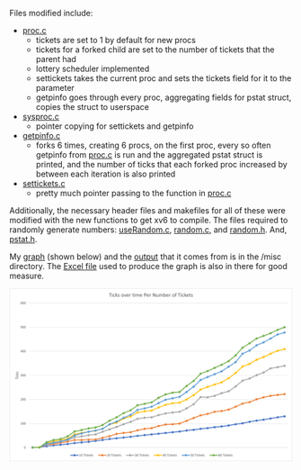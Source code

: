 Files modified include:
- [proc.c](kernel/proc.c)
    - tickets are set to 1 by default for new procs
    - tickets for a forked child are set to the number of tickets that the parent had
    - lottery scheduler implemented
    - settickets takes the current proc and sets the tickets field for it to the parameter
    - getpinfo goes through every proc, aggregating fields for pstat struct, copies the struct to userspace
- [sysproc.c](kernel/sysproc.c)
    - pointer copying for settickets and getpinfo
- [getpinfo.c](user/getpinfo.c)
    - forks 6 times, creating 6 procs, on the first proc, every so often getpinfo from [proc.c](kernel/proc.c) is run and the aggregated pstat struct is printed, and the number of ticks that each forked proc increased by between each iteration is also printed
- [settickets.c](user/settickets.c)
    - pretty much pointer passing to the function in [proc.c](kernel/proc.c)


Additionally, the necessary header files and makefiles for all of these were modified with the new functions to get xv6 to compile. The files required to randomly generate numbers: [useRandom.c](kernel/useRandom.c), [random.c](kernel/random.c), and [random.h](kernel/random.h). And, [pstat.h](kernel/pstat.h).

My [graph](misc/graph.png) (shown below) and the [output](misc/graphoutput.txt) that it comes from is in the /misc directory. The [Excel file](misc/Graph.xlsx) used to produce the graph is also in there for good measure.

![my graph](misc/graph.png)